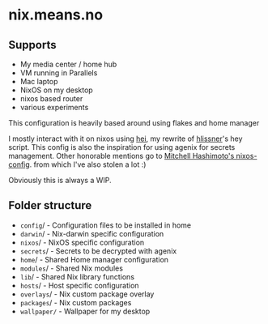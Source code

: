 # nix.means.no

## Supports

* My media center / home hub
* VM running in Parallels
* Mac laptop
* NixOS on my desktop 
* nixos based router
* various experiments

This configuration is heavily based around using flakes and home manager

I mostly interact with it on nixos using [hei](https://github.com/marcusramberg/hei), my rewrite of
[hlissner](https://github.com/hlissner/dotfiles)'s hey script. This
config is also the inspiration for using agenix for secrets management.
Other honorable mentions go to [Mitchell
Hashimoto's nixos-config](https://github.com/mitchellh/nixos-config).
from which I've also stolen a lot :)

Obviously this is always a WIP.

## Folder structure

* `config`/ - Configuration files to be installed in home
* `darwin`/ - Nix-darwin specific configuration
* `nixos`/ - NixOS specific configuration
* `secrets`/ - Secrets to be decrypted with agenix
* `home`/ - Shared Home manager configuration
* `modules`/ - Shared Nix modules
* `lib`/ - Shared Nix library functions
* `hosts`/ - Host specific configuration
* `overlays`/ - Nix custom package overlay
* `packages`/ - Nix custom packages
* `wallpaper/` - Wallpaper for my desktop
